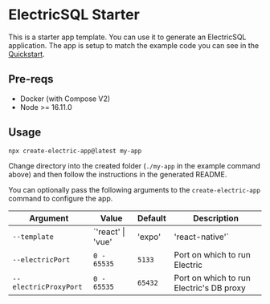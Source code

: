 
# ElectricSQL Starter

This is a starter app template. You can use it to generate an ElectricSQL application. The app is setup to match the example code you can see in the [Quickstart](https://electric-sql.com/docs/quickstart).

## Pre-reqs

- Docker (with Compose V2)
- Node >= 16.11.0

## Usage

```sh
npx create-electric-app@latest my-app
```

Change directory into the created folder (`./my-app` in the example command above) and then follow the instructions in the generated README.

You can optionally pass the following arguments to the `create-electric-app` command to configure the app.

| Argument              | Value                   | Default   | Description
|-----------------------|-------------------------|-----------|--------------
| `--template`          | `'react' \| 'vue' | 'expo' | 'react-native'`      | `'react'` | Starter template to use
| `--electricPort`      | `0 - 65535`             | `5133`    | Port on which to run Electric
| `--electricProxyPort` | `0 - 65535`             | `65432`   | Port on which to run Electric's DB proxy


